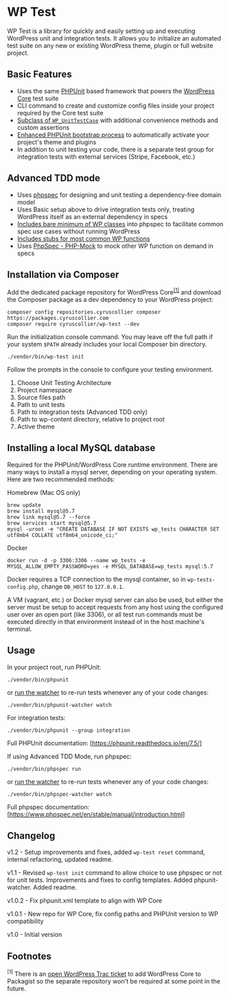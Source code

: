 # WP Test

WP Test is a library for quickly and easily setting up and executing WordPress unit and integration tests. 
It allows you to initialize an automated test suite on any new or existing WordPress theme, plugin or full website project.

## Basic Features

* Uses the same [PHPUnit](https://github.com/sebastianbergmann/phpunit) based framework that powers the [WordPress Core](https://github.com/wordpress/wordpress) test suite
* CLI command to create and customize config files inside your project required by the Core test suite
* [Subclass of `WP_UnitTestCase`](https://github.com/cyruscollier/wp-test/blob/master/src/Test/TestCase.php) with additional convenience methods and custom assertions
* [Enhanced PHPUnit bootstrap process](https://github.com/cyruscollier/wp-test/blob/master/src/Test/PHPUnitBootstrap.php) to automatically activate your project's theme and plugins
* In addition to unit testing your code, there is a separate test group for integration tests with external services (Stripe, Facebook, etc.)

## Advanced TDD mode
* Uses [phpspec](https://github.com/phpspec/phpspec) for designing and unit testing a dependency-free domain model
* Uses Basic setup above to drive integration tests only, treating WordPress itself as an external dependency in specs
* [Includes bare minimum of WP classes](https://github.com/cyruscollier/wp-test/blob/master/src/Test/PHPSpecBootstrap.php) into phpspec to facilitate common spec use cases without running WordPress
* [Includes stubs for most common WP functions](https://github.com/cyruscollier/wp-test/blob/master/src/stubs.php)
* Uses [PhpSpec - PHP-Mock](http://github.com/cyruscollier/phpspec-php-mock) to mock other WP function on demand in specs

## Installation via Composer

Add the dedicated package repository for WordPress Core<sup>[[1]](#footnote-1)</sup> and download the Composer package as a dev dependency to your WordPress project:

```
composer config repositories.cyruscollier composer https://packages.cyruscollier.com
composer require cyruscollier/wp-test --dev
```

Run the initialization console command. You may leave off the full path if your system `$PATH` already includes your local Composer bin directory.

```
./vendor/bin/wp-test init
```

Follow the prompts in the console to configure your testing environment.

1. Choose Unit Testing Architecture
1. Project namespace
1. Source files path
1. Path to unit tests
1. Path to integration tests (Advanced TDD only)
1. Path to wp-content directory, relative to project root
1. Active theme

## Installing a local MySQL database

Required for the PHPUnit/WordPress Core runtime environment. 
There are many ways to install a mysql server, depending on your operating system. 
Here are two recommended methods:

Homebrew (Mac OS only)
```
brew update
brew install mysql@5.7
brew link mysql@5.7 --force
brew services start mysql@5.7
mysql -uroot -e "CREATE DATABASE IF NOT EXISTS wp_tests CHARACTER SET utf8mb4 COLLATE utf8mb4_unicode_ci;"
```

Docker
```
docker run -d -p 3306:3306 --name wp_tests -e MYSQL_ALLOW_EMPTY_PASSWORD=yes -e MYSQL_DATABASE=wp_tests mysql:5.7
```
Docker requires a TCP connection to the mysql container, so in `wp-tests-config.php`, change `DB_HOST` to `127.0.0.1`.

A VM (vagrant, etc.) or Docker mysql server can also be used, 
but either the server must be setup to accept requests from any host using the configured user over an open port (like 3306),
or all test run commands must be executed directly in that environment instead of in the host machine's terminal.

## Usage

In your project root, run PHPUnit:

```
./vendor/bin/phpunit
```

or [run the watcher](https://github.com/spatie/phpunit-watcher) to re-run tests whenever any of your code changes:

```
./vendor/bin/phpunit-watcher watch
```

For integration tests:

```
./vendor/bin/phpunit --group integration
```

Full PHPUnit documentation: [https://phpunit.readthedocs.io/en/7.5/]

If using Advanced TDD Mode, run phpspec:

```
./vendor/bin/phpspec run
```

or [run the watcher](https://github.com/fetzi/phpspec-watcher) to re-run tests whenever any of your code changes:

```
./vendor/bin/phpspec-watcher watch
```

Full phpspec documentation: [https://www.phpspec.net/en/stable/manual/introduction.html]

## Changelog

v1.2 - Setup improvements and fixes, added `wp-test reset` command, internal refactoring, updated readme.

v1.1 - Revised `wp-test init` command to allow choice to use phpspec or not for unit tests. Improvements and fixes to config templates. Added phpunit-watcher. Added readme. 

v1.0.2 - Fix phpunit.xml template to align with WP Core

v1.0.1 - New repo for WP Core, fix config paths and PHPUnit version to WP compatibility

v1.0 - Initial version

## Footnotes

<sup id="footnote-1">[1]</sup> There is an [open WordPress Trac ticket](https://core.trac.wordpress.org/ticket/49077) to add WordPress Core to Packagist so the separate repository won't be required at some point in the future.